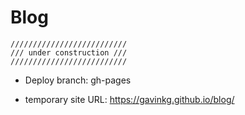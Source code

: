 # Blog

```
//////////////////////////
/// under construction ///
//////////////////////////
```

* Deploy branch: gh-pages

* temporary site URL: https://gavinkg.github.io/blog/
